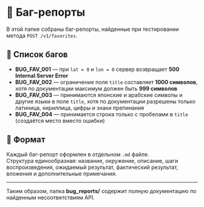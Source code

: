 # 🐞 Баг-репорты

В этой папке собраны баг-репорты, найденные при тестировании метода `POST /v1/favorites`.

## 📂 Список багов

- **BUG_FAV_001** — при `lat = 0` и `lon = 0` сервер возвращает **500 Internal Server Error**
- **BUG_FAV_002** — ограничение поля `title` составляет **1000 символов**, хотя по документации максимум должен быть **999 символов**   
- **BUG_FAV_003** — принимаются японские и арабские символы и другие языки в поле `title`, хотя по документации разрешены только латиница, кириллица, цифры и знаки препинания  
- **BUG_FAV_004** — принимается строка только с пробелами в `title` (создаётся место вместо ошибки) 
## 📝 Формат

Каждый баг-репорт оформлен в отдельном `.md` файле.  
Структура единообразная: название, окружение, описание, шаги воспроизведения, ожидаемый результат, фактический результат, вложения и дополнительные примечания.  

---  

Таким образом, папка **bug_reports/** содержит полную документацию по найденным несоответствиям API.  
